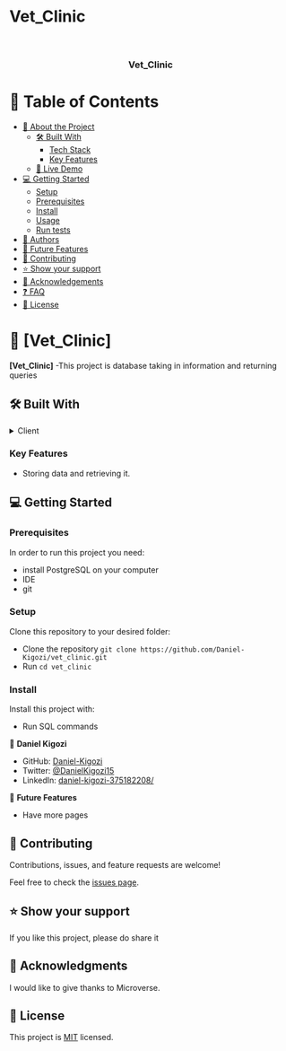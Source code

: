 # Vet_Clinic
<a name="readme-top"></a>

<div align="center">

  
  <br/>

  <h3><b>Vet_Clinic</b></h3>

</div>


# 📗 Table of Contents

- [📖 About the Project](#about-project)
  - [🛠 Built With](#built-with)
    - [Tech Stack](#tech-stack)
    - [Key Features](#key-features)
  - [🚀 Live Demo](#live-demo)
- [💻 Getting Started](#getting-started)
  - [Setup](#setup)
  - [Prerequisites](#prerequisites)
  - [Install](#install)
  - [Usage](#usage)
  - [Run tests](#run-tests)
- [👥 Authors](#authors)
- [🔭 Future Features](#future-features)
- [🤝 Contributing](#contributing)
- [⭐️ Show your support](#support)
- [🙏 Acknowledgements](#acknowledgements)
- [❓ FAQ](#faq)
- [📝 License](#license)


# 📖 [Vet_Clinic] <a name="about-project"></a>


**[Vet_Clinic]** 
-This project is database taking in information and returning queries

## 🛠 Built With <a name="built-with"></a>

<details>
<summary>Client</summary>
  <ul>
    <li>SQL</li>
  </ul>
</details>

### Key Features <a name="key-features"></a>
 - Storing data and retrieving it.


## 💻 Getting Started <a name="getting-started"></a>


### Prerequisites

In order to run this project you need:
- install PostgreSQL on your computer
- IDE
- git


### Setup

Clone this repository to your desired folder:
- Clone the repository `git clone https://github.com/Daniel-Kigozi/vet_clinic.git`
- Run `cd vet_clinic`


### Install

Install this project with:
- Run SQL commands


👤 **Daniel Kigozi**

- GitHub: [Daniel-Kigozi](https://github.com/Daniel-Kigozi)
- Twitter: [@DanielKigozi15](https://twitter.com/@DanielKigozi15)
- LinkedIn: [daniel-kigozi-375182208/](https://www.linkedin.com/in/daniel-kigozi-375182208/)

🔭 **Future Features**
- Have more pages


<!-- CONTRIBUTING -->

## 🤝 Contributing <a name="contributing"></a>

Contributions, issues, and feature requests are welcome!

Feel free to check the [issues page](../../issues/).


<!-- SUPPORT -->

## ⭐️ Show your support <a name="support"></a>


If you like this project, please do share it

<!-- ACKNOWLEDGEMENTS -->

## 🙏 Acknowledgments <a name="acknowledgements"></a>


I would like to give thanks to Microverse.


<!-- LICENSE -->

## 📝 License <a name="license"></a>

This project is [MIT](https://github.com/Daniel-Kigozi/Mobile-First/blob/my-html/LICENSE.md) licensed.
